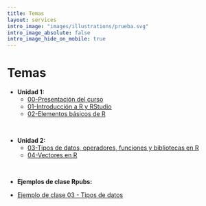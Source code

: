 ```yaml
---
title: Temas
layout: services
intro_image: "images/illustrations/prueba.svg"
intro_image_absolute: false
intro_image_hide_on_mobile: true
---
```


# Temas

- **Unidad 1:**
    + [00-Presentación del curso](/temas/00-Curso/00-Curso.html)
    + [01-Introducción a R y RStudio](/temas/01-IntroR-RStudio/01-IntroR-RStudio.html)
    + [02-Elementos básicos de R](/temas/02-Elementos-basicos-R/02-Elementos-basicos-R.html)
<br>

- **Unidad 2:**
    + [03-Tipos de datos, operadores, funciones y bibliotecas en R](/temas/03-Tipos-datos-R/03-Tipos-datos-R.html)
    + [04-Vectores en R](/temas/04-Vectores-R/04-Vectores-R.html)
<br>

- **Ejemplos de clase Rpubs:**
+ [Ejemplo de clase 03 - Tipos de datos]()
    
    
